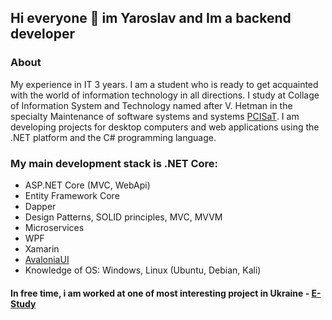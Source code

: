 ## Hi everyone 👋 im Yaroslav and Im a backend developer
### About
My experience in IT 3 years. I am a student who is ready to get acquainted with the world of information technology in all directions. I study at Collage of Information System and Technology named after V. Hetman in the specialty Maintenance of software systems and systems [PCISaT](https://www.kisit.kneu.edu.ua). I am developing projects for desktop computers and web applications using the .NET platform and the C# programming language. 

### My main development stack is .NET Core:
 * ASP.NET Core (MVC, WebApi)
 * Entity Framework Core
 * Dapper
 * Design Patterns, SOLID principles, MVC, MVVM
 * Microservices
 * WPF
 * Xamarin
 * [AvaloniaUI](https://github.com/AvaloniaUI/Avalonia)
 * Knowledge of OS: Windows, Linux (Ubuntu, Debian, Kali)
 
#### In free time, i am worked at one of most interesting project in Ukraine - [E-Study](https://github.com/Yaroslav08/EStudy)
